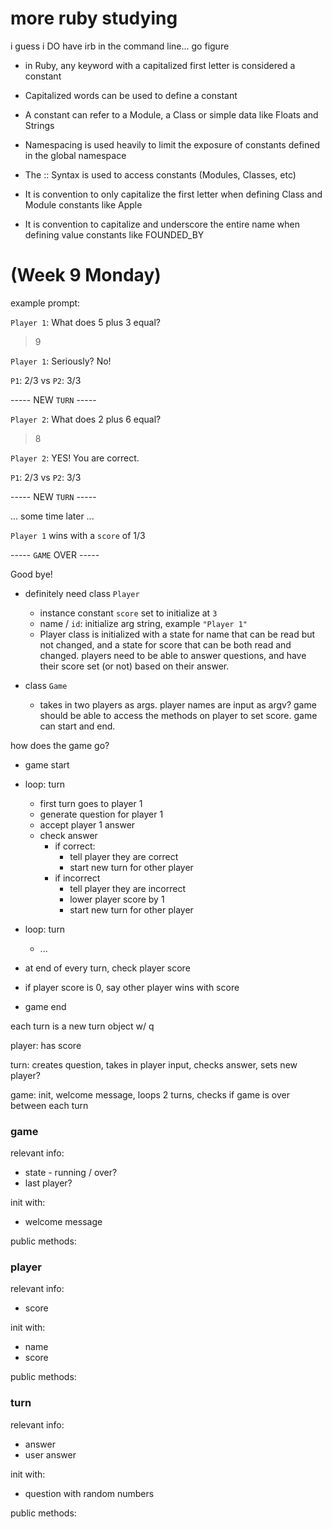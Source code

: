 # more ruby studying

i guess i DO have irb in the command line... go figure

- in Ruby, any keyword with a capitalized first letter is considered a constant

- Capitalized words can be used to define a constant
- A constant can refer to a Module, a Class or simple data like Floats and Strings
- Namespacing is used heavily to limit the exposure of constants defined in the global namespace
- The :: Syntax is used to access constants (Modules, Classes, etc)
- It is convention to only capitalize the first letter when defining Class and Module constants like Apple
- It is convention to capitalize and underscore the entire name when defining value constants like FOUNDED_BY


# (Week 9 Monday)

example prompt:


`Player 1`: What does 5 plus 3 equal?
> 9

`Player 1`: Seriously? No!

`P1`: 2/3 vs `P2`: 3/3

----- NEW `TURN` -----

`Player 2`: What does 2 plus 6 equal?
> 8

`Player 2`: YES! You are correct.

`P1`: 2/3 vs `P2`: 3/3

----- NEW `TURN` -----

... some time later ...

`Player 1` wins with a `score` of 1/3

----- `GAME` OVER -----

Good bye!

- definitely need class `Player`

  - instance constant `score` set to initialize at `3`
  - name / `id`: initialize arg string, example `"Player 1"`
  - Player class is initialized with a state for name that can be read but not changed, and a state for score that can be both read and changed. players need to be able to answer questions, and have their score set (or not) based on their answer.

- class `Game`

  - takes in two players as args. player names are input as argv? game should be able to access the methods on player to set score. game can start and end. 

how does the game go?

- game start
- loop: turn
  - first turn goes to player 1
  - generate question for player 1
  - accept player 1 answer
  - check answer
    - if correct: 
      - tell player they are correct
      - start new turn for other player
    - if incorrect
      - tell player they are incorrect
      - lower player score by 1
      - start new turn for other player 
- loop: turn
  - ...

- at end of every turn, check player score
- if player score is 0, say other player wins with score
- game end

each turn is a new turn object w/ q

player: has score

turn: creates question, takes in player input, checks answer, sets new player?

game: init, welcome message, loops 2 turns, checks if game is over between each turn


### game
relevant info:
- state - running / over?
- last player?

init with:
- welcome message

public methods:

### player
relevant info:
- score

init with:
- name
- score

public methods:

### turn 
relevant info:
- answer
- user answer

init with:
- question with random numbers

public methods:
